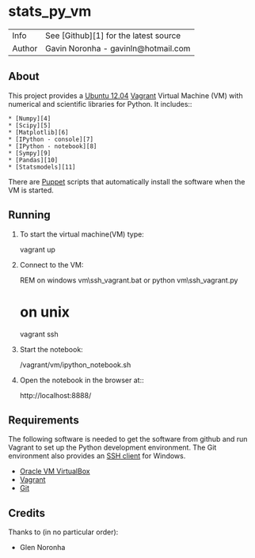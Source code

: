 stats_py_vm
===========

<table>
    <tr>
        <td>Info</td>
        <td>See [Github][1] for the latest source</td>
    </tr>
    <tr>
        <td>Author</td>
        <td>Gavin Noronha - gavinln@hotmail.com</td>
    </tr>
</table>

[1]: https://github.com/gavinln/stats_py_vm.git

About
-----

This project provides a [Ubuntu 12.04][2] [Vagrant][3] Virtual Machine (VM) with numerical and
scientific libraries for Python. It includes::

    * [Numpy][4]
    * [Scipy][5]
    * [Matplotlib][6]
    * [IPython - console][7]
    * [IPython - notebook][8]
    * [Sympy][9]
    * [Pandas][10]
    * [Statsmodels][11]


There are [Puppet][12] scripts that automatically install the software when the VM is started.

[2]: http://releases.ubuntu.com/precise/	"Ubuntu 12.03"
[3]: http://www.vagrantup.com/	"Vagrant"
[4]: http://www.numpy.org/	"Numpy"
[5]: http://www.scipy.org/	"Scipy"
[6]: http://matplotlib.org/	"Matplotlib"
[7]: http://ipython.org/	"IPython - console"
[8]: http://ipython.org/ipython-doc/dev/interactive/htmlnotebook.html	"IPython - notebook "
[9]: http://sympy.org/en/index.html	"Sympy"
[10]: http://pandas.pydata.org/	"Pandas"
[11]: http://statsmodels.sourceforge.net/	"Statsmodels"
[12]: http://puppetlabs.com/	"Puppet"

Running
-------

1. To start the virtual machine(VM) type:

    vagrant up

2. Connect to the VM:

    REM on windows
    vm\ssh_vagrant.bat
    or
    python vm\ssh_vagrant.py

    # on unix
    vagrant ssh

3. Start the notebook:

    /vagrant/vm/ipython_notebook.sh

4. Open the notebook in the browser at::

    http://localhost:8888/

Requirements
------------

The following software is needed to get the software from github and run
Vagrant to set up the Python development environment. The Git environment
also provides an [SSH  client][13] for Windows.

* [Oracle VM VirtualBox][14]
* [Vagrant][15]
* [Git][16]

[13]: http://en.wikipedia.org/wiki/Secure_Shell	"SSH client"
[14]: https://www.virtualbox.org/	"Oracle VM VirtualBox"
[15]: http://vagrantup.com/	        "Vagrant"
[16]: http://git-scm.com/	        "Git"

Credits
-------

Thanks to (in no particular order):

* Glen Noronha

